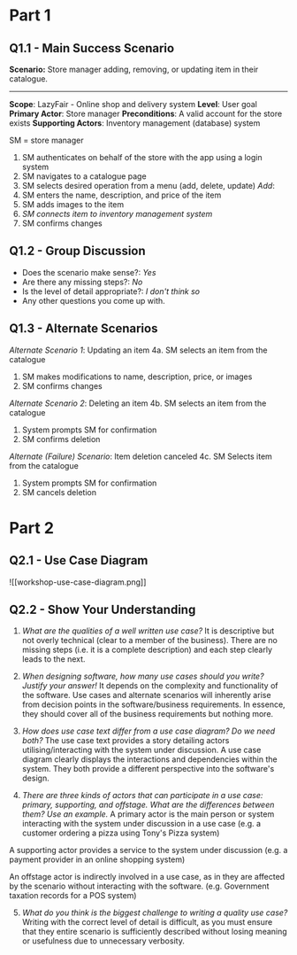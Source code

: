

# Part 1

## Q1.1 - Main Success Scenario

**Scenario:** Store manager adding, removing, or updating item in their catalogue.


---
**Scope**: LazyFair - Online shop and delivery system
**Level**: User goal
**Primary Actor**: Store manager
**Preconditions**: A valid account for the store exists
**Supporting Actors**: Inventory management (database) system


SM = store manager

1. SM authenticates on behalf of the store with the app using a login system
2. SM navigates to a catalogue page
3. SM selects desired operation from a menu (add, delete, update)
*Add*:
4. SM enters the name, description, and price of the item
5. SM adds images to the item
6. *SM connects item to inventory management system*
7. SM confirms changes


## Q1.2 - Group Discussion
- Does the scenario make sense?: *Yes*
- Are there any missing steps?: *No*
- Is the level of detail appropriate?: *I don't think so*
- Any other questions you come up with.


## Q1.3 - Alternate Scenarios

*Alternate Scenario 1*: Updating an item
   4a. SM selects an item from the catalogue
1.   SM makes modifications to name, description, price, or images
2.   SM confirms changes

*Alternate Scenario 2*: Deleting an item
   4b. SM selects an item from the catalogue
1.   System prompts SM for confirmation
2.   SM confirms deletion

*Alternate (Failure) Scenario*: Item deletion canceled
4c. SM Selects item from the catalogue
1.   System prompts SM for confirmation
2.   SM cancels deletion

# Part 2

## Q2.1 - Use Case Diagram


![[workshop-use-case-diagram.png]]

## Q2.2 - Show Your Understanding

1. *What are the qualities of a well written use case?*
It is descriptive but not overly technical (clear to a member of the business). There are no missing steps (i.e. it is a complete description) and each step clearly leads to the next.

2. *When designing software, how many use cases should you write? Justify your answer!*
It depends on the complexity and functionality of the software. Use cases and alternate scenarios will inherently arise from decision points in the software/business requirements. In essence, they should cover all of the business requirements but nothing more.

3. *How does use case text differ from a use case diagram? Do we need both?*
The use case text provides a story detailing actors utilising/interacting with the system under discussion. A use case diagram clearly displays the interactions and dependencies within the system. They both provide a different perspective into the software's design.

4. *There are three kinds of actors that can participate in a use case: primary, supporting, and offstage. What are the differences between them? Use an example.*
A primary actor is the main person or system interacting with the system under discussion in a use case (e.g. a customer ordering a pizza using Tony's Pizza system)

A supporting actor provides a service to the system under discussion (e.g. a payment provider in an online shopping system)

An offstage actor is indirectly involved in a use case, as in they are affected by the scenario without interacting with the software. (e.g. Government taxation records for a POS system)

5. *What do you think is the biggest challenge to writing a quality use case?*
Writing with the correct level of detail is difficult, as you must ensure that they entire scenario is sufficiently described without losing meaning or usefulness due to unnecessary verbosity.


